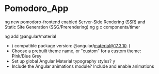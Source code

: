 # Pomodoro_App
ng new pomodoro-frontend
enabled Server-Side Rendering (SSR) and Static Site Generation (SSG/Prerendering)
ng g c components/timer

ng add @angular/material
* ( compatible package version: @angular/material@17.3.10. )
* Choose a prebuilt theme name, or "custom" for a custom theme: Pink/Blue Grey
* Set up global Angular Material typography styles? y
* Include the Angular animations module? Include and enable animations


